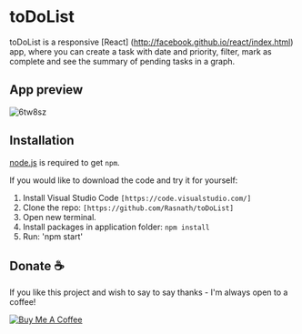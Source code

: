 # toDoList
toDoList is a responsive [React] (http://facebook.github.io/react/index.html) app, where you can create a task with date and priority, filter, mark as complete and see the summary of pending tasks in a graph.

## App preview
![6tw8sz](https://user-images.githubusercontent.com/109655925/190982101-8bcbeef8-631a-469d-a80f-d1dbe328ff83.gif)

## Installation
[node.js](http://nodejs.org/download/) is required to get ``npm``.

If you would like to download the code and try it for yourself:


1. Install Visual Studio Code `[https://code.visualstudio.com/]`
2. Clone the repo: `[https://github.com/Rasnath/toDoList]`
3. Open new terminal. 
4. Install packages in application folder: `npm install`
4. Run: 'npm start'

## Donate :coffee:

If you like this project and wish to say to say thanks - I'm always open to a coffee!

<a href="https://www.buymeacoffee.com/rasnath" target="_blank"><img src="https://www.buymeacoffee.com/assets/img/custom_images/black_img.png" alt="Buy Me A Coffee" style="height: auto !important;width: auto !important;" ></a>
